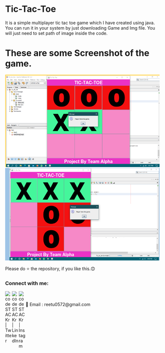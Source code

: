 # Tic-Tac-Toe
It is a simple multiplayer tic tac toe game which I have created using java.
You can run it in your system by just downloading Game and Img file. You will just need to set path of image inside the code.


# These are some Screenshot of the game.
<img src="https://github.com/06Reetu/Tic-Tac-Toe/blob/main/ss/Screenshot%20(306).png" alt="alt text" height=300 width="500"/>         <img src="https://github.com/06Reetu/Tic-Tac-Toe/blob/main/ss/Screenshot%20(309).png" alt="drawing"  height=300 width="500"/>


Please do ⭐ the repository, if you like this.😊


### Connect with me:


[<img align="left" alt="codeSTACKr | Twitter" width="22px" src="https://cdn.jsdelivr.net/npm/simple-icons@v3/icons/twitter.svg" />][twitter]
[<img align="left" alt="codeSTACKr | LinkedIn" width="22px" src="https://cdn.jsdelivr.net/npm/simple-icons@v3/icons/linkedin.svg" />][linkedin]
[<img align="left" alt="codeSTACKr | Instagram" width="22px" src="https://cdn.jsdelivr.net/npm/simple-icons@v3/icons/instagram.svg" />][instagram]

<br />

<br />
 📧 Email : reetu0572@gmail.com





[twitter]: https://twitter.com/Reetu23403806
[instagram]: https://www.instagram.com/_imreetumehra_/
[linkedin]: https://www.linkedin.com/in/reetu-kumari-304788209/
